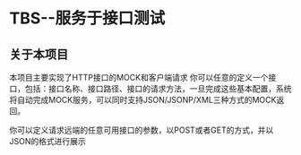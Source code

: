 # TBS--服务于接口测试
## 关于本项目
本项目主要实现了HTTP接口的MOCK和客户端请求
你可以任意的定义一个接口，包括：接口名称、接口路径、接口的请求方法，一旦完成这些基本配置，系统将自动完成MOCK服务，可以同时支持JSON/JSONP/XML三种方式的MOCK返回。

你可以定义请求远端的任意可用接口的参数，以POST或者GET的方式，并以JSON的格式进行展示

